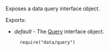 Exposes a data query interface object.

Exports:

- *default* - The [Query](/api-reference/30%20Data%20Layer/Query '/Documentation/ApiReference/Data_Layer/Query/') interface object.

        require("data/query")
